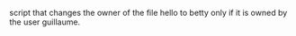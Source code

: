 script that changes the owner of the file hello to betty only if it is owned by the user guillaume.
